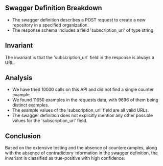 ## Swagger Definition Breakdown
- The swagger definition describes a POST request to create a new repository in a specified organization.
- The response schema includes a field 'subscription_url' of type string.

## Invariant
The invariant is that the 'subscription_url' field in the response is always a URL.

## Analysis
- We have tried 10000 calls on this API and did not find a single counter example.
- We found 11650 examples in the requests data, with 9696 of them being distinct examples.
- The example values of the 'subscription_url' field are all valid URLs.
- The swagger definition does not explicitly mention any other possible values for the 'subscription_url' field.

## Conclusion
Based on the extensive testing and the absence of counterexamples, along with the absence of contradictory information in the swagger definition, the invariant is classified as true-positive with high confidence.
